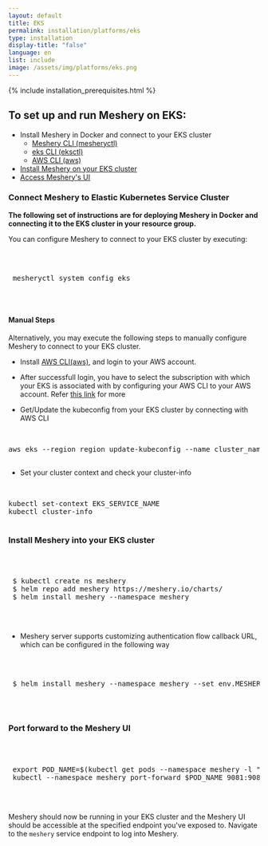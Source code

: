 ```yaml
---
layout: default
title: EKS
permalink: installation/platforms/eks
type: installation
display-title: "false"
language: en
list: include
image: /assets/img/platforms/eks.png
---
```



{% include installation_prerequisites.html %}

## To set up and run Meshery on EKS:

- Install Meshery in Docker and connect to your EKS cluster
  - [Meshery CLI (mesheryctl)](#connect-meshery-to-elastic-kubernetes-service-cluster)
  - [eks CLI (eksctl)](https://eksctl.io/introduction/#installation)
  - [AWS CLI (aws)](https://docs.aws.amazon.com/cli/latest/userguide/cli-chap-install.html)
- [Install Meshery on your EKS cluster](#install-meshery-into-your-eks-cluster)
- [Access Meshery's UI](#port-forward-to-the-meshery-ui)

### Connect Meshery to Elastic Kubernetes Service Cluster

**The following set of instructions are for deploying Meshery in Docker and connecting it to the EKS cluster in your resource group.**

You can configure Meshery to connect to your EKS cluster by executing:

 <pre class="codeblock-pre"><div class="codeblock">
 <div class="clipboardjs">
 mesheryctl system config eks
 </div></div>
 </pre>

#### Manual Steps

Alternatively, you may execute the following steps to manually configure Meshery to connect to your EKS cluster.

- Install [AWS CLI(aws)](https://docs.aws.amazon.com/cli/latest/userguide/cli-chap-install.html), and login to your AWS account.
- After successfull login, you have to select the subscription with which your EKS is associated with by configuring your AWS CLI to your AWS account. Refer [this link](https://docs.aws.amazon.com/cli/latest/userguide/cli-chap-configure.html) for more

- Get/Update the kubeconfig from your EKS cluster by connecting with AWS CLI
<pre class="codeblock-pre"><div class="codeblock">
<div class="clipboardjs">
aws eks --region region update-kubeconfig --name cluster_name
</div></div>
</pre>

- Set your cluster context and check your cluster-info
<pre class="codeblock-pre"><div class="codeblock">
<div class="clipboardjs">
kubectl set-context EKS_SERVICE_NAME
kubectl cluster-info
</div></div>
</pre>

### Install Meshery into your EKS cluster

 <pre class="codeblock-pre"><div class="codeblock">
 <div class="clipboardjs">
 $ kubectl create ns meshery
 $ helm repo add meshery https://meshery.io/charts/
 $ helm install meshery --namespace meshery
 </div></div>
 </pre>
 - Meshery server supports customizing authentication flow callback URL, which can be configured in the following way
 <pre class="codeblock-pre"><div class="codeblock">
 <div class="clipboardjs">
 $ helm install meshery --namespace meshery --set env.MESHERY_SERVER_CALLBACK_URL=https://custom-host meshery/meshery
 </div></div>
 </pre>

### Port forward to the Meshery UI

 <pre class="codeblock-pre"><div class="codeblock">
 <div class="clipboardjs">
 export POD_NAME=$(kubectl get pods --namespace meshery -l "app.kubernetes.io/name=meshery,app.kubernetes.io/instance=meshery" -o jsonpath="{.items[0].metadata.name}")
 kubectl --namespace meshery port-forward $POD_NAME 9081:9081
 </div></div>
 </pre>

Meshery should now be running in your EKS cluster and the Meshery UI should be accessible at the specified endpoint you've exposed to. Navigate to the `meshery` service endpoint to log into Meshery.
